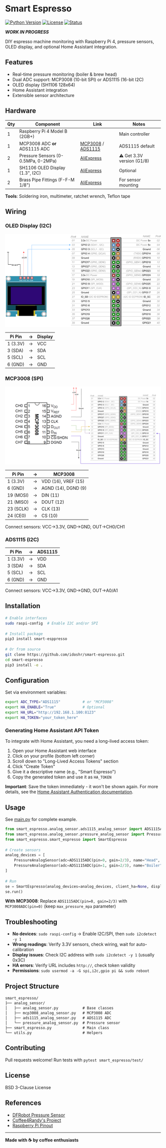 # Smart Espresso

[![Python Version](https://img.shields.io/badge/python-3.8%2B-blue.svg)](https://www.python.org/downloads/)
[![License](https://img.shields.io/badge/license-BSD--3--Clause-green.svg)](LICENSE)
[![Status](https://img.shields.io/badge/status-beta-yellow.svg)](https://github.com/idoshr/smart-espresso)

_**WORK IN PROGRESS**_

DIY espresso machine monitoring with Raspberry Pi 4, pressure sensors, OLED display, and optional Home Assistant integration.

## Features

- Real-time pressure monitoring (boiler & brew head)
- Dual ADC support: MCP3008 (10-bit SPI) or ADS1115 (16-bit I2C)
- OLED display (SH1106 128x64)
- Home Assistant integration
- Extensible sensor architecture

## Hardware

| Qty | Component | Link | Notes |
|-----|-----------|------|-------|
| 1 | Raspberry Pi 4 Model B (2GB+) | | Main controller |
| 1 | MCP3008 ADC **or** ADS1115 ADC | [MCP3008](https://a.aliexpress.com/_olcJc4g) / [ADS1115](https://www.adafruit.com/product/1085) | ADS1115 default |
| 2 | Pressure Sensors (0-0.5MPa, 0-2MPa) | [AliExpress](https://a.aliexpress.com/_omToNFi) | ⚠️ Get 3.3V version (G1/8) |
| 1 | SH1106 OLED Display (1.3", I2C) | [AliExpress](https://a.aliexpress.com/_oEzEfpA) | Optional |
| 2 | Brass Pipe Fittings (F-F-M 1/8") | [AliExpress](https://a.aliexpress.com/_okOIGjW) | For sensor mounting |

**Tools**: Soldering iron, multimeter, ratchet wrench, Teflon tape

## Wiring

### OLED Display (I2C)
![Display Wiring](docs/img/display.png)

| Pi Pin | → | Display |
|--------|---|---------|
| 1 (3.3V) | → | VCC |
| 3 (SDA) | → | SDA |
| 5 (SCL) | → | SCL |
| 6 (GND) | → | GND |

### MCP3008 (SPI)
![MCP3008 Wiring](docs/img/analog.png)

| Pi Pin | → | MCP3008 |
|--------|---|---------|
| 1 (3.3V) | → | VDD (16), VREF (15) |
| 6 (GND) | → | AGND (14), DGND (9) |
| 19 (MOSI) | → | DIN (11) |
| 21 (MISO) | → | DOUT (12) |
| 23 (SCLK) | → | CLK (13) |
| 24 (CE0) | → | CS (10) |

Connect sensors: VCC→3.3V, GND→GND, OUT→CH0/CH1

### ADS1115 (I2C)
| Pi Pin | → | ADS1115 |
|--------|---|---------|
| 1 (3.3V) | → | VDD |
| 3 (SDA) | → | SDA |
| 5 (SCL) | → | SCL |
| 6 (GND) | → | GND |

Connect sensors: VCC→3.3V, GND→GND, OUT→A0/A1

## Installation

```bash
# Enable interfaces
sudo raspi-config  # Enable I2C and/or SPI

# Install package
pip3 install smart-esppresso

# Or from source
git clone https://github.com/idoshr/smart-espresso.git
cd smart-espresso
pip3 install -e .
```

## Configuration

Set via environment variables:

```bash
export ADC_TYPE="ADS1115"          # or "MCP3008"
export HA_ENABLE="True"            # Optional
export HA_URL="http://192.168.1.100:8123"
export HA_TOKEN="your_token_here"
```

### Generating Home Assistant API Token

To integrate with Home Assistant, you need a long-lived access token:

1. Open your Home Assistant web interface
2. Click on your profile (bottom left corner)
3. Scroll down to "Long-Lived Access Tokens" section
4. Click "Create Token"
5. Give it a descriptive name (e.g., "Smart Espresso")
6. Copy the generated token and use it as `HA_TOKEN`

**Important**: Save the token immediately - it won't be shown again. For more details, see the [Home Assistant Authentication documentation](https://developers.home-assistant.io/docs/auth_api/#long-lived-access-token).

## Usage

See [main.py](main.py) for complete example.

```python
from smart_espresso.analog_sensor.ads1115_analog_sensor import ADS1115ADC
from smart_espresso.analog_sensor.pressure_analog_sensor import PressureAnalogSensor
from smart_espresso.smart_espresso import SmartEspresso

# Create sensors
analog_devices = [
    PressureAnalogSensor(adc=ADS1115ADC(pin=0, gain=2/3), name="Head", max_pressure_mpa=2.0),
    PressureAnalogSensor(adc=ADS1115ADC(pin=1, gain=2/3), name="Boiler", max_pressure_mpa=0.5),
]

# Run
se = SmartEspresso(analog_devices=analog_devices, client_ha=None, display=None)
se.run()
```

**With MCP3008**: Replace `ADS1115ADC(pin=0, gain=2/3)` with `MCP3008ADC(pin=0)` (keep `max_pressure_mpa` parameter)

## Troubleshooting

- **No devices**: `sudo raspi-config` → Enable I2C/SPI, then `sudo i2cdetect -y 1`
- **Wrong readings**: Verify 3.3V sensors, check wiring, wait for auto-calibration
- **Display issues**: Check I2C address with `sudo i2cdetect -y 1` (usually 0x3C)
- **HA errors**: Verify URL includes `http://`, check token validity
- **Permissions**: `sudo usermod -a -G spi,i2c,gpio pi && sudo reboot`

## Project Structure

```
smart_espresso/
├── analog_sensor/
│   ├── analog_sensor.py           # Base classes
│   ├── mcp3008_analog_sensor.py   # MCP3008 ADC
│   ├── ads1115_analog_sensor.py   # ADS1115 ADC
│   └── pressure_analog_sensor.py  # Pressure sensor
├── smart_espresso.py              # Main class
└── utils.py                       # Helpers
```

## Contributing

Pull requests welcome! Run tests with `pytest smart_espresso/test/`

## License

BSD 3-Clause License

## References

- [DFRobot Pressure Sensor](https://wiki.dfrobot.com/Gravity__Water_Pressure_Sensor_SKU__SEN0257)
- [Coffee4Randy's Project](https://sites.google.com/view/coffee4randy/home)
- [Raspberry Pi Pinout](https://pinout.xyz)

---

**Made with ☕ by coffee enthusiasts**


